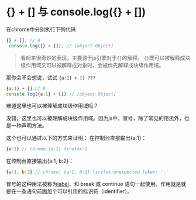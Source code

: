 # {} + [] 与 console.log({} + [])

在chrome中分别执行下列代码
```js
{} + []; // 0
 console.log({} + []); // [object Object]
 ```
> 看起来很奇妙的表现，主要源于js引擎对于``{}``的解释。
``{}``既可以被解释成块级作用域又可以被解释成对象时，会被优先解释成块级作用域。


那你会不会想说，试试 ``{a:1} + [] ???``
```js
{a:1} + [] // 0
console.log({a:1} + []) // [object Object]
```
难道这里也可以被理解成块级作用域吗？

没错，这里也可以被理解成块级作用域。因为js中，冒号，除了常见的用法外，也是一种声明方法。

这个也可以通过以下的方式来证明： 在控制台直接输出{a:1}：
```js
{a:1} // chrome:{a:1} firefox:1
```
在控制台直接输出{a:1, b:2}：
```js
{a:1, b:2} // chrome: {a:1, b:2} firefox:unexpected token: ':'
```
冒号的这种用法被称为[label](https://developer.mozilla.org/zh-CN/docs/Web/JavaScript/Reference/Statements/label)，和 break 或 continue 语句一起使用，作用就是就是在一条语句前面加个可以引用的标识符（identifier）。